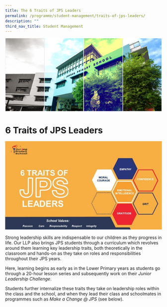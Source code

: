```yaml
---
title: The 6 Traits of JPS Leaders
permalink: /programme/student-management/traits-of-jps-leaders/
description: ""
third_nav_title: Student Management
---
```

![](/images/Banner.png)

6 Traits of JPS Leaders
==============================

![](/images/JPSLeaders.jpg)

Strong leadership skills are indispensable to our children as they progress in life. Our LLP also brings JPS students through a curriculum which revolves around them learning key leadership traits, both theoretically in the classroom and hands-on as they take on roles and responsibilities throughout their JPS years.

Here, learning begins as early as in the Lower Primary years as students go through a 20-hour lesson series and subsequently work on their _Junior Leadership Challenge_.

Students further internalize these traits they take on leadership roles within the class and the school, and when they lead their class and schoolmates in programmes such as _Make a Change @ JPS_ (see below).
